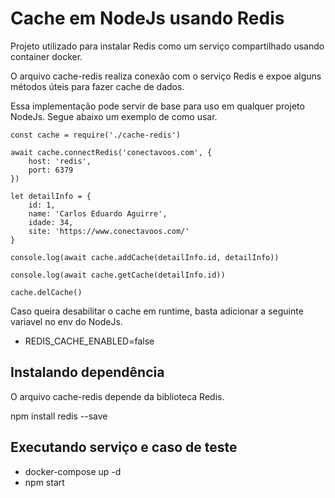 # Cache em NodeJs usando Redis
Projeto utilizado para instalar Redis como um serviço compartilhado usando container docker. 

O arquivo cache-redis realiza conexão com o serviço Redis e expoe alguns métodos úteis para fazer cache de dados. 

Essa implementação pode servir de base para uso em qualquer projeto NodeJs. Segue abaixo um exemplo de como usar.

```
const cache = require('./cache-redis')

await cache.connectRedis('conectavoos.com', {
    host: 'redis',
    port: 6379
})

let detailInfo = {
    id: 1,
    name: 'Carlos Eduardo Aguirre',
    idade: 34,
    site: 'https://www.conectavoos.com/'
}

console.log(await cache.addCache(detailInfo.id, detailInfo))

console.log(await cache.getCache(detailInfo.id))

cache.delCache()
```

Caso queira desabilitar o cache em runtime, basta adicionar a seguinte variavel no env do NodeJs.

 - REDIS_CACHE_ENABLED=false

## Instalando dependência

O arquivo cache-redis depende da biblioteca Redis.

npm install redis --save

## Executando serviço e caso de teste

- docker-compose up -d
- npm start

